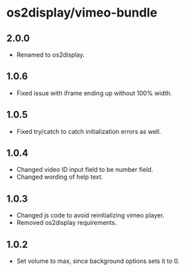 # os2display/vimeo-bundle

## 2.0.0

* Renamed to os2display.

## 1.0.6

* Fixed issue with iframe ending up without 100% width.

## 1.0.5

* Fixed try/catch to catch initialization errors as well.

## 1.0.4

* Changed video ID input field to be number field.
* Changed wording of help text.

## 1.0.3

* Changed js code to avoid reinitializing vimeo player.
* Removed os2display requirements.

## 1.0.2

* Set volume to max, since background options sets it to 0.
